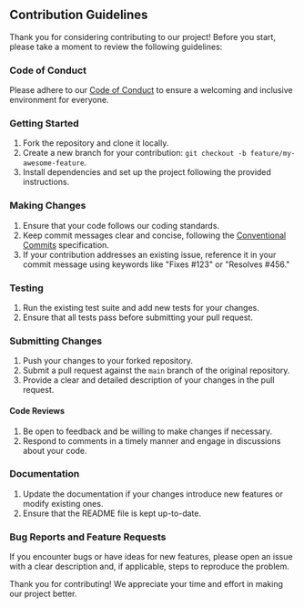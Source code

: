 ## Contribution Guidelines

Thank you for considering contributing to our project! Before you start, please take a moment to review the following guidelines:

### Code of Conduct

Please adhere to our [Code of Conduct](./CODE_OF_CONDUCT.md) to ensure a welcoming and inclusive environment for everyone.

### Getting Started

1. Fork the repository and clone it locally.
2. Create a new branch for your contribution: `git checkout -b feature/my-awesome-feature`.
3. Install dependencies and set up the project following the provided instructions.

### Making Changes

1. Ensure that your code follows our coding standards.
2. Keep commit messages clear and concise, following the [Conventional Commits](https://www.conventionalcommits.org/en/v1.0.0/) specification.
3. If your contribution addresses an existing issue, reference it in your commit message using keywords like "Fixes #123" or "Resolves #456."

### Testing

1. Run the existing test suite and add new tests for your changes.
2. Ensure that all tests pass before submitting your pull request.

### Submitting Changes

1. Push your changes to your forked repository.
2. Submit a pull request against the `main` branch of the original repository.
3. Provide a clear and detailed description of your changes in the pull request.

#### Code Reviews

1. Be open to feedback and be willing to make changes if necessary.
2. Respond to comments in a timely manner and engage in discussions about your code.

### Documentation

1. Update the documentation if your changes introduce new features or modify existing ones.
2. Ensure that the README file is kept up-to-date.

### Bug Reports and Feature Requests

If you encounter bugs or have ideas for new features, please open an issue with a clear description and, if applicable, steps to reproduce the problem.

Thank you for contributing! We appreciate your time and effort in making our project better.
